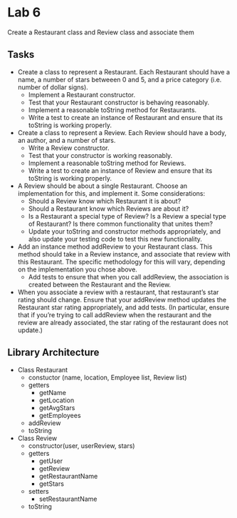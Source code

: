 # Lab 6
Create a Restaurant class and Review class and associate them

## Tasks
- Create a class to represent a Restaurant. Each Restaurant should have a name, a number of stars betweeen 0 and 5, and a price category (i.e. number of dollar signs).
    - Implement a Restaurant constructor.
    - Test that your Restaurant constructor is behaving reasonably.
    - Implement a reasonable toString method for Restaurants.
    - Write a test to create an instance of Restaurant and ensure that its toString is working properly.
- Create a class to represent a Review. Each Review should have a body, an author, and a number of stars.
    - Write a Review constructor.
    - Test that your constructor is working reasonably.
    - Implement a reasonable toString method for Reviews.
    - Write a test to create an instance of Review and ensure that its toString is working properly.
- A Review should be about a single Restaurant. Choose an implementation for this, and implement it. Some considerations:
    - Should a Review know which Restaurant it is about?
    - Should a Restaurant know which Reviews are about it?
    - Is a Restaurant a special type of Review? Is a Review a special type of Restaurant? Is there common functionality that unites them?
    - Update your toString and constructor methods appropriately, and also update your testing code to test this new functionality.
- Add an instance method addReview to your Restaurant class. This method should take in a Review instance, and associate that review with this Restaurant. The specific methodology for this will vary, depending on the implementation you chose above.
    - Add tests to ensure that when you call addReview, the association is created between the Restaurant and the Review.
- When you associate a review with a restaurant, that restaurant’s star rating should change. Ensure that your addReview method updates the Restaurant star rating appropriately, and add tests. (In particular, ensure that if you’re trying to call addReview when the restaurant and the review are already associated, the star rating of the restaurant does not update.)

## Library Architecture
- Class Restaurant
    - constuctor (name, location, Employee list, Review list)
    - getters
        - getName
        - getLocation
        - getAvgStars
        - getEmployees
    - addReview
    - toString
- Class Review
    - constructor(user, userReview, stars)
    - getters
        - getUser
        - getReview
        - getRestaurantName
        - getStars
    - setters
        - setRestaurantName
    - toString
